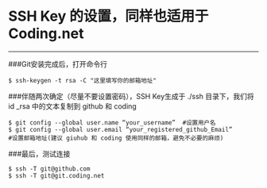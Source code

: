 # SSH Key 的设置，同样也适用于 Coding.net

---

###Git安装完成后，打开命令行
```
$ ssh-keygen -t rsa -C "这里填写你的邮箱地址"
```

###伴随两次确定（尽量不要设置密码），SSH Key生成于 ./ssh 目录下，我们将 id _rsa 中的文本复制到 github 和 coding

```
$ git config --global user.name “your_username”  #设置用户名
$ git config --global user.email “your_registered_github_Email” 
#设置邮箱地址(建议 giuhub 和 coding 使用同样的邮箱，避免不必要的麻烦)
```

###最后，测试连接

```
$ ssh -T git@github.com
$ ssh -T git@git.coding.net

```